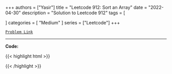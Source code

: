 
+++
authors = ["Yasir"]
title = "Leetcode 912: Sort an Array"
date = "2022-04-30"
description = "Solution to Leetcode 912"
tags = [
    
]
categories = [
    "Medium"
]
series = ["Leetcode"]
+++



[`Problem Link`](https://leetcode.com/problems/sort-an-array/description/)

---

**Code:**

{{< highlight html >}}

{{< /highlight >}}


